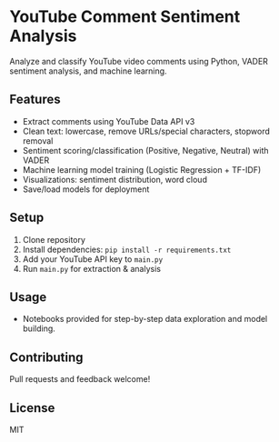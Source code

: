 # YouTube Comment Sentiment Analysis

Analyze and classify YouTube video comments using Python, VADER sentiment analysis, and machine learning.

## Features
- Extract comments using YouTube Data API v3
- Clean text: lowercase, remove URLs/special characters, stopword removal
- Sentiment scoring/classification (Positive, Negative, Neutral) with VADER
- Machine learning model training (Logistic Regression + TF-IDF)
- Visualizations: sentiment distribution, word cloud
- Save/load models for deployment

## Setup
1. Clone repository
2. Install dependencies: `pip install -r requirements.txt`
3. Add your YouTube API key to `main.py`
4. Run `main.py` for extraction & analysis

## Usage
- Notebooks provided for step-by-step data exploration and model building.

## Contributing
Pull requests and feedback welcome!

## License
MIT
